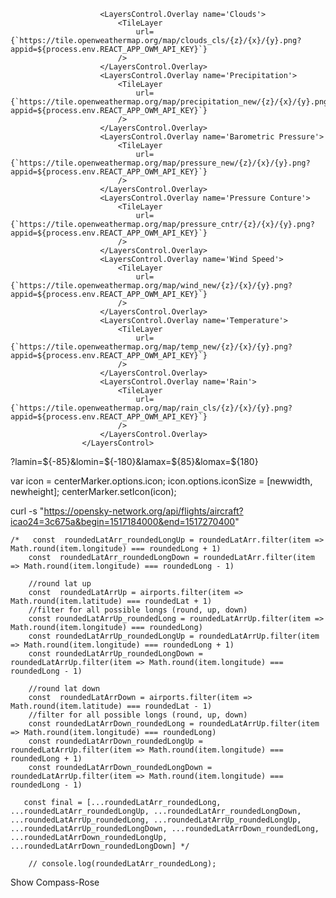 <LayersControl name='Weather Layers' position='topleft'>
					
						<LayersControl.Overlay name='Clouds'>
							<TileLayer
								url={`https://tile.openweathermap.org/map/clouds_cls/{z}/{x}/{y}.png?appid=${process.env.REACT_APP_OWM_API_KEY}`}
							/>
						</LayersControl.Overlay>
						<LayersControl.Overlay name='Precipitation'>
							<TileLayer
								url={`https://tile.openweathermap.org/map/precipitation_new/{z}/{x}/{y}.png?appid=${process.env.REACT_APP_OWM_API_KEY}`}
							/>
						</LayersControl.Overlay>
						<LayersControl.Overlay name='Barometric Pressure'>
							<TileLayer
								url={`https://tile.openweathermap.org/map/pressure_new/{z}/{x}/{y}.png?appid=${process.env.REACT_APP_OWM_API_KEY}`}
							/>
						</LayersControl.Overlay>
						<LayersControl.Overlay name='Pressure Conture'>
							<TileLayer
								url={`https://tile.openweathermap.org/map/pressure_cntr/{z}/{x}/{y}.png?appid=${process.env.REACT_APP_OWM_API_KEY}`}
							/>
						</LayersControl.Overlay>
						<LayersControl.Overlay name='Wind Speed'>
							<TileLayer
								url={`https://tile.openweathermap.org/map/wind_new/{z}/{x}/{y}.png?appid=${process.env.REACT_APP_OWM_API_KEY}`}
							/>
						</LayersControl.Overlay>
						<LayersControl.Overlay name='Temperature'>
							<TileLayer
								url={`https://tile.openweathermap.org/map/temp_new/{z}/{x}/{y}.png?appid=${process.env.REACT_APP_OWM_API_KEY}`}
							/>
						</LayersControl.Overlay>
						<LayersControl.Overlay name='Rain'>
							<TileLayer
								url={`https://tile.openweathermap.org/map/rain_cls/{z}/{x}/{y}.png?appid=${process.env.REACT_APP_OWM_API_KEY}`}
							/>
						</LayersControl.Overlay>
					</LayersControl>




?lamin=${-85}&lomin=${-180}&lamax=${85}&lomax=${180}


var icon = centerMarker.options.icon; icon.options.iconSize = [newwidth, newheight]; centerMarker.setIcon(icon); 

curl -s "https://opensky-network.org/api/flights/aircraft?icao24=3c675a&begin=1517184000&end=1517270400"




	/*   const  roundedLatArr_roundedLongUp = roundedLatArr.filter(item => Math.round(item.longitude) === roundedLong + 1)
        const  roundedLatArr_roundedLongDown = roundedLatArr.filter(item => Math.round(item.longitude) === roundedLong - 1)

        //round lat up
        const  roundedLatArrUp = airports.filter(item => Math.round(item.latitude) === roundedLat + 1)
        //filter for all possible longs (round, up, down)
        const roundedLatArrUp_roundedLong = roundedLatArrUp.filter(item => Math.round(item.longitude) === roundedLong)
        const roundedLatArrUp_roundedLongUp = roundedLatArrUp.filter(item => Math.round(item.longitude) === roundedLong + 1)
        const roundedLatArrUp_roundedLongDown = roundedLatArrUp.filter(item => Math.round(item.longitude) === roundedLong - 1)

        //round lat down
        const  roundedLatArrDown = airports.filter(item => Math.round(item.latitude) === roundedLat - 1)
        //filter for all possible longs (round, up, down)
        const roundedLatArrDown_roundedLong = roundedLatArrUp.filter(item => Math.round(item.longitude) === roundedLong)
        const roundedLatArrDown_roundedLongUp = roundedLatArrUp.filter(item => Math.round(item.longitude) === roundedLong + 1)
        const roundedLatArrDown_roundedLongDown = roundedLatArrUp.filter(item => Math.round(item.longitude) === roundedLong - 1)

       const final = [...roundedLatArr_roundedLong, ...roundedLatArr_roundedLongUp, ...roundedLatArr_roundedLongDown, ...roundedLatArrUp_roundedLong, ...roundedLatArrUp_roundedLongUp, ...roundedLatArrUp_roundedLongDown, ...roundedLatArrDown_roundedLong, ...roundedLatArrDown_roundedLongUp, ...roundedLatArrDown_roundedLongDown] */

		// console.log(roundedLatArr_roundedLong);


<div onClick={toggleCompass} className='menu-item toggle-compass'>
				Show Compass-Rose
			</div>